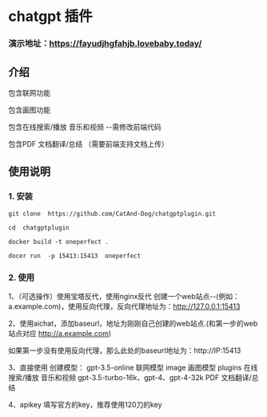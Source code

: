# chatgpt 插件
### 演示地址：https://fayudjhgfahjb.lovebaby.today/
## 介绍
包含联网功能

包含画图功能

包含在线搜索/播放 音乐和视频 --需修改前端代码

包含PDF 文档翻译/总结   （需要前端支持文档上传）


## 使用说明
### 1. 安装
```
git clone  https://github.com/CatAnd-Dog/chatgptplugin.git
```
```
cd  chatgptplugin
```
```
docker build -t oneperfect .
```
```
docer run  -p 15413:15413  oneperfect
```

### 2. 使用
1、（可选操作）使用宝塔反代，使用nginx反代
创建一个web站点--(例如：a.example.com)，使用反向代理，反向代理地址为：http://127.0.0.1:15413

2、使用aichat，添加baseurl，地址为刚刚自己创建的web站点.(和第一步的web站点对应 http://a.example.com)

如果第一步没有使用反向代理，那么此处的baseurl地址为：http://IP:15413

3、直接使用
创建模型：
gpt-3.5-online    联网模型
image      画图模型
plugins    在线搜索/播放  音乐和视频
gpt-3.5-turbo-16k、gpt-4、gpt-4-32k     PDF 文档翻译/总结

4、apikey
填写官方的key，推荐使用120刀的key
